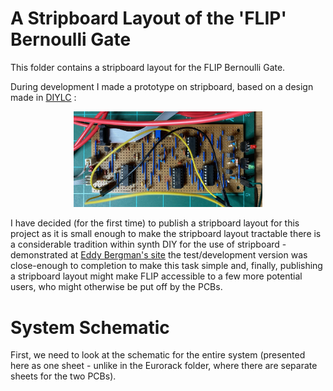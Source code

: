 # A Stripboard Layout of the 'FLIP' Bernoulli Gate

This folder contains a stripboard layout for the FLIP Bernoulli Gate.

During development I made a prototype on stripboard, based on a design made in [DIYLC](https://bancika.github.io/diy-layout-creator/) :

<p align='center'>
<img width=60%, src="https://github.com/m0xpd/Flip/blob/main/Stripboard/Graphics/Vero%20Prototype.jpg">  
</p>

I have decided (for the first time) to publish a stripboard layout for this project as 
it is small enough to make the stripboard layout tractable
there is a considerable tradition within synth DIY for the use of stripboard - demonstrated at [Eddy Bergman's site](https://www.eddybergman.com/)
the test/development version was close-enough to completion to make this task simple
and, finally, 
publishing a stripboard layout might make FLIP accessible to a few more potential users, who might otherwise be put off by the PCBs.

# System Schematic

First, we need to look at the schematic for the entire system (presented here as one sheet - unlike in the Eurorack folder, where there are separate sheets for the two PCBs).

